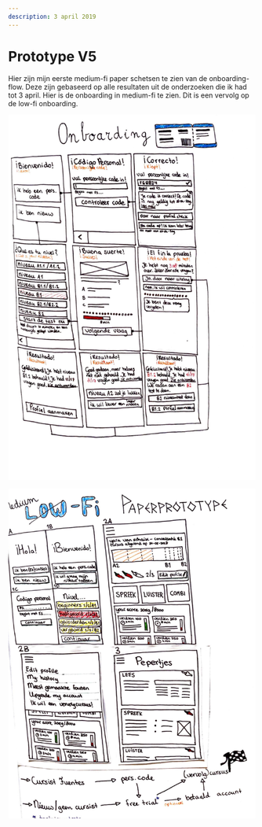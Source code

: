 ```yaml
---
description: 3 april 2019
---
```


# Prototype V5

Hier zijn mijn eerste medium-fi paper schetsen te zien van de onboarding-flow. Deze zijn gebaseerd op alle resultaten uit de onderzoeken die ik had tot 3 april. Hier is de onboarding in medium-fi te zien. Dit is een vervolg op de low-fi onboarding.

![](../.gitbook/assets/scan-8-may-2019-2-3-1.jpg)

![](../.gitbook/assets/scan-8-may-2019-2-4-1.jpg)

